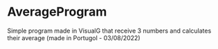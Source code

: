 # AverageProgram
Simple program made in VisualG that receive 3 numbers and calculates their average (made in Portugol - 03/08/2022)
